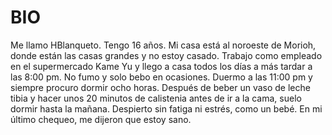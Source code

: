 
# BIO

Me llamo HBlanqueto. Tengo 16 años. Mi casa está al noroeste de Morioh, donde están las casas grandes y no estoy casado. Trabajo como empleado en el supermercado Kame Yu y llego a casa todos los días a más tardar a las 8:00 pm. No fumo y solo bebo en ocasiones. Duermo a las 11:00 pm y siempre procuro dormir ocho horas. Después de beber un vaso de leche tibia y hacer unos 20 minutos de calistenia antes de ir a la cama, suelo dormir hasta la mañana. Despierto sin fatiga ni estrés, como un bebé. En mi último chequeo, me dijeron que estoy sano.

